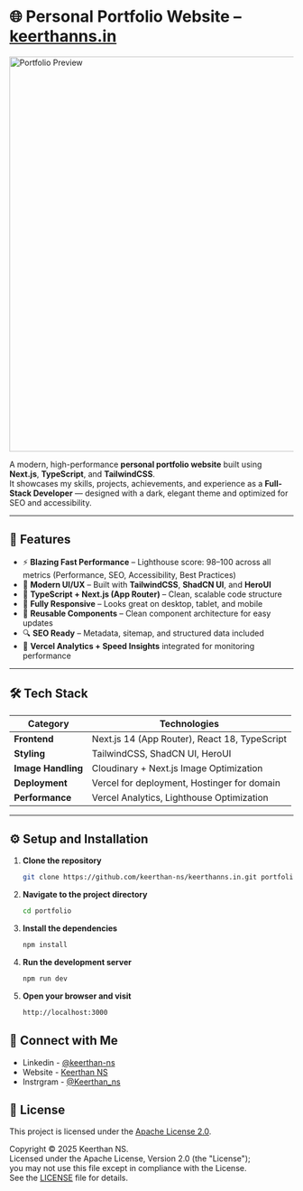# 🌐 Personal Portfolio Website – [keerthanns.in](https://keerthanns.in)

<img src="https://res.cloudinary.com/dg7etzwks/image/upload/v1688752957/portfolioProjects/portfolio_phdccq.png" alt="Portfolio Preview" width="700" />

A modern, high-performance **personal portfolio website** built using **Next.js**, **TypeScript**, and **TailwindCSS**.  
It showcases my skills, projects, achievements, and experience as a **Full-Stack Developer** — designed with a dark, elegant theme and optimized for SEO and accessibility.

---

## 🚀 Features

- ⚡ **Blazing Fast Performance** – Lighthouse score: 98–100 across all metrics (Performance, SEO, Accessibility, Best Practices)  
- 🎨 **Modern UI/UX** – Built with **TailwindCSS**, **ShadCN UI**, and **HeroUI**  
- 🧠 **TypeScript + Next.js (App Router)** – Clean, scalable code structure
- 📱 **Fully Responsive** – Looks great on desktop, tablet, and mobile  
- 🧩 **Reusable Components** – Clean component architecture for easy updates  
- 🔍 **SEO Ready** – Metadata, sitemap, and structured data included  
- 🧾 **Vercel Analytics + Speed Insights** integrated for monitoring performance

---

## 🛠️ Tech Stack

| Category | Technologies |
|-----------|---------------|
| **Frontend** | Next.js 14 (App Router), React 18, TypeScript |
| **Styling** | TailwindCSS, ShadCN UI, HeroUI |
| **Image Handling** | Cloudinary + Next.js Image Optimization |
| **Deployment** | Vercel for deployment, Hostinger for domain |
| **Performance** | Vercel Analytics, Lighthouse Optimization |

---

## ⚙️ Setup and Installation

1. **Clone the repository**

   ```bash
   git clone https://github.com/keerthan-ns/keerthanns.in.git portfolio
   ```

2. **Navigate to the project directory** 
    ```sh
    cd portfolio
    ```
3. **Install the dependencies** 
    ```sh
    npm install
    ```
4. **Run the development server** 
    ```sh
    npm run dev
    ```
5. **Open your browser and visit** 
    ```sh
    http://localhost:3000
    ```

## 🌟 Connect with Me
- Linkedin - [@keerthan-ns](https://www.linkedin.com/in/keerthan-ns/)
- Website - [Keerthan NS](https://www.keerthanns.in/)
- Instrgram - [@Keerthan_ns](https://instagram.com/keerthan_ns)

## 🧾 License

This project is licensed under the [Apache License 2.0](https://github.com/keerthan-ns/keerthanns.in/blob/master/LICENSE).

Copyright © 2025 Keerthan NS.  
Licensed under the Apache License, Version 2.0 (the "License");  
you may not use this file except in compliance with the License.  
See the [LICENSE](./LICENSE) file for details.

